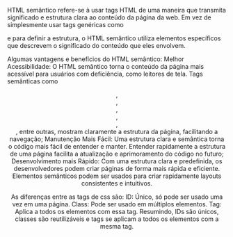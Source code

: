 HTML semântico refere-se à usar tags HTML de uma maneira que transmita significado e estrutura clara ao conteúdo da página da web. Em vez de simplesmente usar tags genéricas como <div> e <span> para definir a estrutura, o HTML semântico utiliza elementos específicos que descrevem o significado do conteúdo que eles envolvem.

Algumas vantagens e benefícios do HTML semântico:
Melhor Acessibilidade: O HTML semântico torna o conteúdo da página mais acessível para usuários com deficiência, como leitores de tela. Tags semânticas como <header>, <nav>, <main>, <section>, <article>, <footer>, entre outras, mostram claramente a estrutura da página, facilitando a navegação;
Manutenção Mais Fácil: Uma estrutura clara e semântica torna o código mais fácil de entender e manter. Entender rapidamente a estrutura de uma página facilita a atualização e aprimoramento do código no futuro;
Desenvolvimento mais Rápido: Com uma estrutura clara e predefinida, os desenvolvedores podem criar páginas de forma mais rápida e eficiente. Elementos semânticos podem ser usados para criar rapidamente layouts consistentes e intuitivos.


As diferenças entre as tags de css são:
ID: Único, só pode ser usado uma vez em uma página.
Class: Pode ser usado em múltiplos elementos.
Tag: Aplica a todos os elementos com essa tag.
Resumindo, IDs são únicos, classes são reutilizáveis e tags se aplicam a todos os elementos com a mesma tag.
